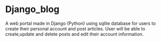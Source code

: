# Django_blog
A web portal made in Django (Python) using sqlite database for users to create their personal account and post articles.
User will be able to create,update and delete posts and edit their account information.
